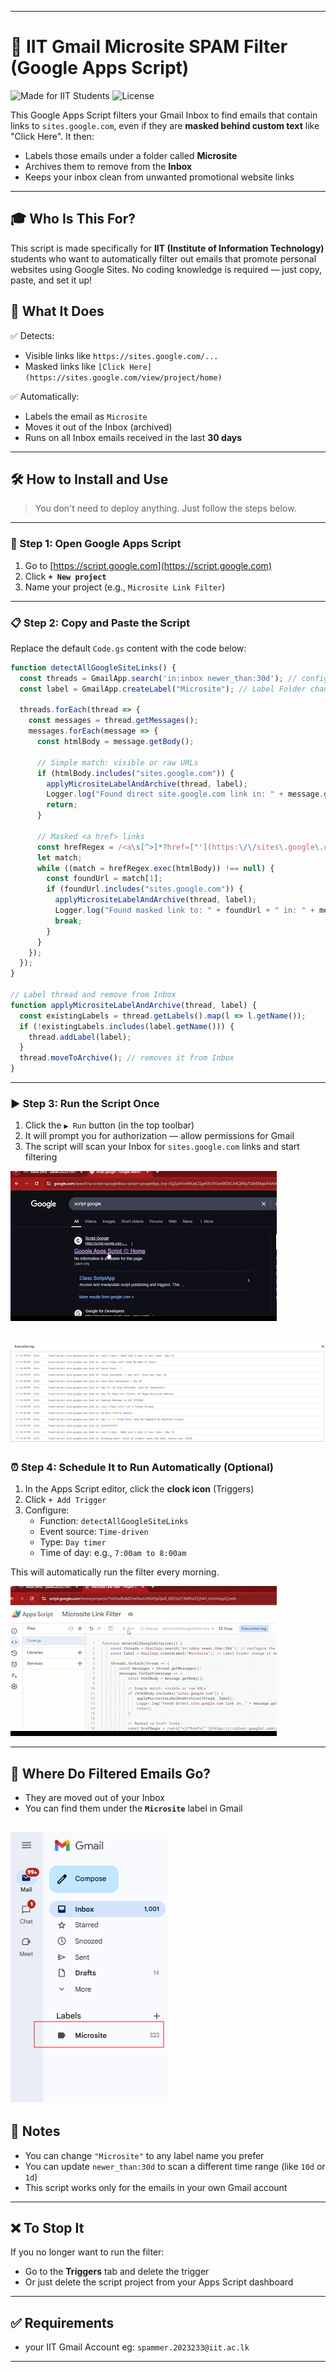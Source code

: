 
---

# 📧 IIT Gmail Microsite SPAM Filter (Google Apps Script)

![Made for IIT Students](https://img.shields.io/badge/IIT-Student%20Tool-blue)
![License](https://img.shields.io/badge/License-MIT-green)

This Google Apps Script filters your Gmail Inbox to find emails that contain links to `sites.google.com`, even if they are **masked behind custom text** like "Click Here". It then:

- Labels those emails under a folder called **Microsite**
- Archives them to remove from the **Inbox**
- Keeps your inbox clean from unwanted promotional website links

---

## 🎓 Who Is This For?

This script is made specifically for **IIT (Institute of Information Technology)** students who want to automatically filter out emails that promote personal websites using Google Sites. No coding knowledge is required — just copy, paste, and set it up!


## 🚀 What It Does

✅ Detects:
- Visible links like `https://sites.google.com/...`
- Masked links like `[Click Here](https://sites.google.com/view/project/home)`

✅ Automatically:
- Labels the email as `Microsite`
- Moves it out of the Inbox (archived)
- Runs on all Inbox emails received in the last **30 days**

---

## 🛠️ How to Install and Use

> You don't need to deploy anything. Just follow the steps below.

---

### 🔧 Step 1: Open Google Apps Script

1. Go to [https://script.google.com](https://script.google.com)
2. Click **`+ New project`**
3. Name your project (e.g., `Microsite Link Filter`)

---

### 📋 Step 2: Copy and Paste the Script

Replace the default `Code.gs` content with the code below:

```javascript
function detectAllGoogleSiteLinks() {
  const threads = GmailApp.search('in:inbox newer_than:30d'); // configure the dates you need to scrap
  const label = GmailApp.createLabel("Microsite"); // Label Folder change it desired name

  threads.forEach(thread => {
    const messages = thread.getMessages();
    messages.forEach(message => {
      const htmlBody = message.getBody();

      // Simple match: visible or raw URLs
      if (htmlBody.includes("sites.google.com")) {
        applyMicrositeLabelAndArchive(thread, label);
        Logger.log("Found direct site.google.com link in: " + message.getSubject());
        return;
      }

      // Masked <a href> links
      const hrefRegex = /<a\s[^>]*?href=["'](https:\/\/sites\.google\.com\/[^"']+)["'][^>]*?>.*?<\/a>/gi;
      let match;
      while ((match = hrefRegex.exec(htmlBody)) !== null) {
        const foundUrl = match[1];
        if (foundUrl.includes("sites.google.com")) {
          applyMicrositeLabelAndArchive(thread, label);
          Logger.log("Found masked link to: " + foundUrl + " in: " + message.getSubject());
          break;
        }
      }
    });
  });
}

// Label thread and remove from Inbox
function applyMicrositeLabelAndArchive(thread, label) {
  const existingLabels = thread.getLabels().map(l => l.getName());
  if (!existingLabels.includes(label.getName())) {
    thread.addLabel(label);
  }
  thread.moveToArchive(); // removes it from Inbox
}
```

---

### ▶️ Step 3: Run the Script Once

1. Click the `▶️ Run` button (in the top toolbar)
2. It will prompt you for authorization — allow permissions for Gmail
3. The script will scan your Inbox for `sites.google.com` links and start filtering

![gif1.gif](media/gif1.gif)

![Screenshot1.png](media/Screenshot1.png)
---

### ⏰ Step 4: Schedule It to Run Automatically (Optional)

1. In the Apps Script editor, click the **clock icon** (Triggers)
2. Click `+ Add Trigger`
3. Configure:
    - Function: `detectAllGoogleSiteLinks`
    - Event source: `Time-driven`
    - Type: `Day timer`
    - Time of day: e.g., `7:00am to 8:00am`

This will automatically run the filter every morning.

![gif2.gif](media/gif2.gif)

---

## 📂 Where Do Filtered Emails Go?

- They are moved out of your Inbox
- You can find them under the **`Microsite`** label in Gmail

![Screenshot2.png](media/Screenshot2.png)
---

## 📌 Notes

- You can change `"Microsite"` to any label name you prefer
- You can update `newer_than:30d` to scan a different time range (like `10d` or `1d`)
- This script works only for the emails in your own Gmail account

---

## ❌ To Stop It

If you no longer want to run the filter:
- Go to the **Triggers** tab and delete the trigger
- Or just delete the script project from your Apps Script dashboard

---

## ✅ Requirements

- your IIT Gmail Account eg: `spammer.2023233@iit.ac.lk`

---



